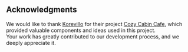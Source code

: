 ## Acknowledgments
We would like to thank [Korevillo](https://github.com/korevillo) for their project [Cozy Cabin Cafe](https://github.com/korevillo/cozycabincafe), which provided valuable components and ideas used in this project.  
Your work has greatly contributed to our development process, and we deeply appreciate it.
